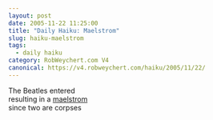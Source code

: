 ```yaml
---
layout: post
date: 2005-11-22 11:25:00
title: "Daily Haiku: Maelstrom"
slug: haiku-maelstrom
tags:
  - daily haiku
category: RobWeychert.com V4
canonical: https://v4.robweychert.com/haiku/2005/11/22/
---
```


The Beatles entered  
resulting in a [maelstrom](http://dictionary.reference.com/wordoftheday/archive/2005/11/22.html)  
since two are corpses